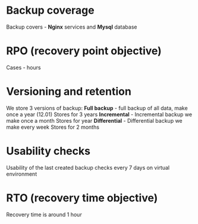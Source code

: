 # Backup coverage
Backup covers - **Nginx** services and **Mysql** database

# RPO (recovery point objective)
Cases - hours

# Versioning and retention
We store 3 versions of backup:
**Full backup** - full backup of all data, make once a year (12.01)
Stores for 3 years
**Incremental** - Incremental backup we make once a month
Stores for year
**Differential** - Differential backup we make every week
Stores for 2 months

# Usability checks
Usability of the last created backup checks every 7 days on virtual environment

# RTO (recovery time objective)
Recovery time is around 1 hour
